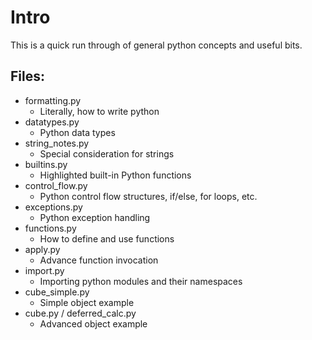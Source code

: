 Intro
===
This is a quick run through of general python concepts and useful bits.

Files:
---
   * formatting.py
      * Literally, how to write python
   * datatypes.py 
      * Python data types
   * string_notes.py
      * Special consideration for strings
   * builtins.py
      * Highlighted built-in Python functions
   * control_flow.py
      * Python control flow structures, if/else, for loops, etc.
   * exceptions.py
      * Python exception handling
   * functions.py
      * How to define and use functions
   * apply.py
      * Advance function invocation
   * import.py
      * Importing python modules and their namespaces
   * cube_simple.py
      * Simple object example
   * cube.py / deferred_calc.py
      * Advanced object example

